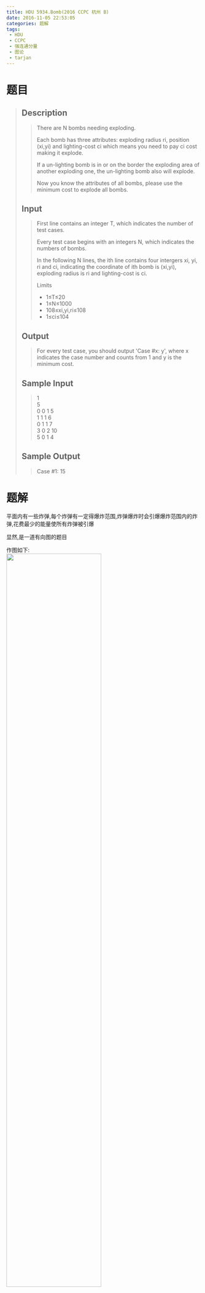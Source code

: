 ```yaml
---
title: HDU 5934.Bomb(2016 CCPC 杭州 B)
date: 2016-11-05 22:53:05
categories: 题解
tags: 
 - HDU
 - CCPC
 - 强连通分量
 - 图论
 - tarjan
---
```

# 题目
> 
> ## Description  
>> There are N bombs needing exploding.  
>>   
>> Each bomb has three attributes: exploding radius ri, position (xi,yi) and lighting-cost ci which means you need to pay ci cost making it explode.  
>>   
>> If a un-lighting bomb is in or on the border the exploding area of another exploding one, the un-lighting bomb also will explode.  
>>   
>> Now you know the attributes of all bombs, please use the minimum cost to explode all bombs.  
>>    
>>   
>> <!--more-->  
> 
> ## Input  
>> First line contains an integer T, which indicates the number of test cases.  
>>   
>> Every test case begins with an integers N, which indicates the numbers of bombs.  
>>   
>> In the following N lines, the ith line contains four intergers xi, yi, ri and ci, indicating the coordinate of ith bomb is (xi,yi), exploding radius is ri and lighting-cost is ci.  
>>   
>> Limits  
>> - 1≤T≤20  
>> - 1≤N≤1000  
>> - 108≤xi,yi,ri≤108  
>> - 1≤ci≤104  
>>    
>>   
> 
> ## Output  
>> For every test case, you should output 'Case #x: y', where x indicates the case number and counts from 1 and y is the minimum cost.  
>>    
>>   
> 
> ## Sample Input  
>> 1  
>> 5  
>> 0 0 1 5  
>> 1 1 1 6  
>> 0 1 1 7  
>> 3 0 2 10  
>> 5 0 1 4  
>>    
>>   
> 
> ## Sample Output  
>> Case #1: 15  


# 题解
平面内有一些炸弹,每个炸弹有一定得爆炸范围,炸弹爆炸时会引爆爆炸范围内的炸弹,花费最少的能量使所有炸弹被引爆  

显然,是一道有向图的题目  

作图如下:  
<img src="/post/img/hdu5934_1.png" width="70%" height="70%" />

转为有向图关系有:  
<img src="/post/img/hdu5934_2.png" width="70%" height="70%" />


节点被分为多个连通分量.  
如果两个点属于一个 **强连通分量** 那么可以将他们看作一个点(用最小点燃能量作为代价)  
然后将新的图建成 **有向图**  
此时,图中 **不存在强连通的结点(无环)**  因此只需要找到 **入度为0** 的点点燃即可  
(无环,所以从任何入度不为0的点往回走,必然终止于一个入度为0的点)  

那么任务也即:  
1. 强连通分量缩点
2. 建有向图图
3. 查找所有入度为 0 的点  

**强连通分量缩点** 套用模板即可  

处理时,要注意坐标可能会溢出 `int`   
因此使用 `long long` 存储坐标 


# 代码
```cpp Bomb https://github.com/OhYee/ACM.github.io/blob/master/HDU/5934.%42%6F%6D%62.cpp 代码备份
/*
By:OhYee
Github:OhYee
Blog:http://www.oyohyee.com/
Email:oyohyee@oyohyee.com

かしこいかわいい？
エリーチカ！
要写出来Хорошо的代码哦~
*/
#include <cstdio>
#include <algorithm>
#include <cmath>
#include <cstring>
#include <iomanip>
#include <iostream>
#include <map>
#include <set>
#include <list>
#include <queue>
#include <stack>
#include <string>
#include <vector>
#include <bitset>
#include <functional>

using namespace std;


/*
    * Tarjan算法
    * 复杂度O(N+M)
*/
const int MAXN = 1005;//点数 
const int MAXM = 2*MAXN*MAXN;//边数 
struct Edge {
    int to,next;
}edge[MAXM];

int head[MAXN],tot;
int Low[MAXN],DFN[MAXN],Stack[MAXN],Belong[MAXN];//Belong数组的值是1~scc 
int Index,top;
int scc;//强连通分量的个数 

bool Instack[MAXN];
int num[MAXN];//各个强连通分量包含点的个数，数组编号1~scc 
              //num数组不一定需要，结合实际情况 

void addedge(int u,int v) {
    edge[tot].to = v;
    edge[tot].next = head[u];
    head[u] = tot++;
}

void Tarjan(int u) {
    int v;
    Low[u] = DFN[u] = ++Index;
    Stack[top++] = u;
    Instack[u] = true;
    for(int i = head[u];i != -1;i = edge[i].next) {
        v = edge[i].to;
        if(!DFN[v]) {
            Tarjan(v);
            if(Low[u] > Low[v])
                Low[u] = Low[v];
        } else if(Instack[v] && Low[u] > DFN[v])
            Low[u] = DFN[v];
    }  
    
    if(Low[u] == DFN[u]) {
        scc++;
        do {
            v = Stack[--top];
            Instack[v] = false;
            Belong[v] = scc;
            num[scc]++;
        } while(v != u);
    }
}

void solve(int N) {
    memset(DFN,0,sizeof(DFN));
    memset(Instack,false,sizeof(Instack));
    memset(num,0,sizeof(num));
    Index = scc = top = 0;
    for(int i = 1;i <= N;i++)
        if(!DFN[i])
            Tarjan(i);
}

void init() {
    tot = 0;
    memset(head,-1,sizeof(head));
}


struct Point {
    long long x,y;
    long long r;
    int w;
    Point(long long a = 0,long long b = 0,long long c = 0,int d = 0):x(a),y(b),r(c),w(d) {}
    static long long distanceSqure(const Point &a,const Point &b) {
        return (a.x - b.x)*(a.x - b.x) + (a.y - b.y)*(a.y - b.y);
    }
};
Point p[MAXN];

int Min[MAXN];

int main() {
    //freopen("in.txt","r",stdin);
    cin.tie(0);
    cin.sync_with_stdio(false);

    int T;
    cin >> T;
    int kase = 1;
    while(T--) {

        int n;
        cin >> n;
        for(int i = 1;i <= n;i++) {
            Point &t = p[i];
            cin >> t.x >> t.y >> t.r >> t.w;
        }
        
        init();

        //建图
        for(int i = 1;i <= n;i++)
            for(int j = 1;j <= n;j++)
                if(i != j) {
                    long long dis = Point::distanceSqure(p[i],p[j]);
                    if((long long)p[i].r * (long long)p[i].r - dis >= 0)
                        addedge(i,j);
                }

        //Tarjan + 缩点
        solve(n);

        //寻找入度为0的点
        memset(Instack,false,sizeof(Instack));

        for(int i = 1;i <= n;i++)
            for(int j = head[i];j != -1;j = edge[j].next)
                if(Belong[i] != Belong[edge[j].to])
                    Instack[Belong[edge[j].to]] = true;

        for(int i = 1;i <= scc;i++)
            Min[i] = 10005;

        for(int i = 1;i <= n;i++) {
            int tscc = Belong[i];
            Min[tscc] = min(Min[tscc],p[i].w);
        }

        int ans = 0;
        for(int i = 1;i <= scc;i++) {
            if(Instack[i] == false)
                ans += Min[i];
        }

        cout << "Case #" << kase++ << ": " << ans << endl;

    }
    return 0;
}
```